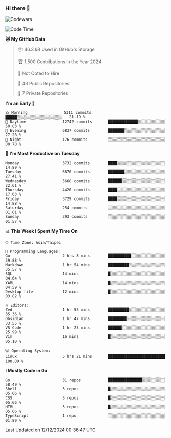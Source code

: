 ### Hi there 👋

![Codewars](https://www.codewars.com/users/omegaatt36/badges/small)

<!--START_SECTION:waka-->
![Code Time](http://img.shields.io/badge/Code%20Time-2%2C932%20hrs%2051%20mins-blue)

**🐱 My GitHub Data** 

> 📦 46.3 kB Used in GitHub's Storage 
 > 
> 🏆 1,500 Contributions in the Year 2024
 > 
> 🚫 Not Opted to Hire
 > 
> 📜 43 Public Repositories 
 > 
> 🔑 7 Private Repositories 
 > 
**I'm an Early 🐤** 

```text
🌞 Morning                5311 commits        █████░░░░░░░░░░░░░░░░░░░░   21.19 % 
🌆 Daytime                12742 commits       █████████████░░░░░░░░░░░░   50.83 % 
🌃 Evening                6837 commits        ███████░░░░░░░░░░░░░░░░░░   27.28 % 
🌙 Night                  176 commits         ░░░░░░░░░░░░░░░░░░░░░░░░░   00.70 % 
```
📅 **I'm Most Productive on Tuesday** 

```text
Monday                   3732 commits        ████░░░░░░░░░░░░░░░░░░░░░   14.89 % 
Tuesday                  6870 commits        ███████░░░░░░░░░░░░░░░░░░   27.41 % 
Wednesday                5668 commits        ██████░░░░░░░░░░░░░░░░░░░   22.61 % 
Thursday                 4420 commits        ████░░░░░░░░░░░░░░░░░░░░░   17.63 % 
Friday                   3729 commits        ████░░░░░░░░░░░░░░░░░░░░░   14.88 % 
Saturday                 254 commits         ░░░░░░░░░░░░░░░░░░░░░░░░░   01.01 % 
Sunday                   393 commits         ░░░░░░░░░░░░░░░░░░░░░░░░░   01.57 % 
```


📊 **This Week I Spent My Time On** 

```text
🕑︎ Time Zone: Asia/Taipei

💬 Programming Languages: 
Go                       2 hrs 8 mins        ██████████░░░░░░░░░░░░░░░   39.88 % 
Markdown                 1 hr 54 mins        █████████░░░░░░░░░░░░░░░░   35.57 % 
SQL                      14 mins             █░░░░░░░░░░░░░░░░░░░░░░░░   04.64 % 
YAML                     14 mins             █░░░░░░░░░░░░░░░░░░░░░░░░   04.59 % 
Desktop file             12 mins             █░░░░░░░░░░░░░░░░░░░░░░░░   03.82 % 

🔥 Editors: 
Zed                      1 hr 53 mins        █████████░░░░░░░░░░░░░░░░   35.36 % 
Obsidian                 1 hr 47 mins        ████████░░░░░░░░░░░░░░░░░   33.55 % 
VS Code                  1 hr 23 mins        ██████░░░░░░░░░░░░░░░░░░░   25.99 % 
Vim                      16 mins             █░░░░░░░░░░░░░░░░░░░░░░░░   05.10 % 

💻 Operating System: 
Linux                    5 hrs 21 mins       █████████████████████████   100.00 % 
```

**I Mostly Code in Go** 

```text
Go                       31 repos            ███████████████░░░░░░░░░░   58.49 % 
Shell                    3 repos             █░░░░░░░░░░░░░░░░░░░░░░░░   05.66 % 
CSS                      3 repos             █░░░░░░░░░░░░░░░░░░░░░░░░   05.66 % 
HTML                     3 repos             █░░░░░░░░░░░░░░░░░░░░░░░░   05.66 % 
TypeScript               1 repo              ░░░░░░░░░░░░░░░░░░░░░░░░░   01.89 % 
```




 Last Updated on 12/12/2024 00:36:47 UTC
<!--END_SECTION:waka-->

<!--
**omegaatt36/omegaatt36** is a ✨ _special_ ✨ repository because its `README.md` (this file) appears on your GitHub profile.

Here are some ideas to get you started:

- 🔭 I’m currently working on ...
- 🌱 I’m currently learning ...
- 👯 I’m looking to collaborate on ...
- 🤔 I’m looking for help with ...
- 💬 Ask me about ...
- 📫 How to reach me: ...
- 😄 Pronouns: ...
- ⚡ Fun fact: ...
-->
